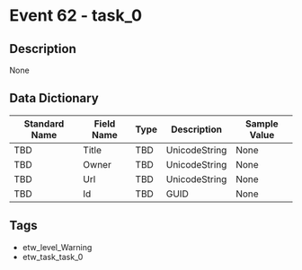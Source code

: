# Event 62 - task_0

## Description
None

## Data Dictionary
|Standard Name|Field Name|Type|Description|Sample Value|
|---|---|---|---|---|
|TBD|Title|TBD|UnicodeString|None|None|
|TBD|Owner|TBD|UnicodeString|None|None|
|TBD|Url|TBD|UnicodeString|None|None|
|TBD|Id|TBD|GUID|None|None|

## Tags
* etw_level_Warning
* etw_task_task_0